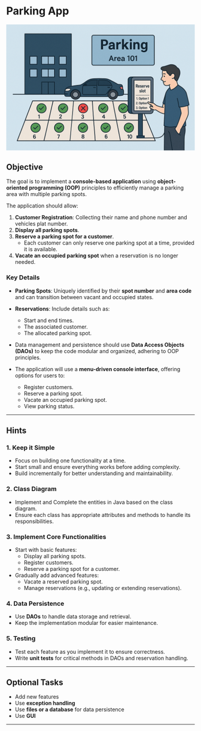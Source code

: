 # **Parking App**
![parking_app1.png](img/parking_app1.png)
## **Objective**

The goal is to implement a **console-based application** using **object-oriented programming (OOP)** principles to
efficiently manage a parking area with multiple parking spots.

The application should allow:

1. **Customer Registration**: Collecting their name and phone number and vehicles plat number.
2. **Display all parking spots**.
3. **Reserve a parking spot for a customer**.
   - Each customer can only reserve one parking spot at a time, provided it is available.
4. **Vacate an occupied parking spot** when a reservation is no longer needed.


### **Key Details**

- **Parking Spots**: Uniquely identified by their **spot number** and **area code** and can transition between vacant and occupied states.
- **Reservations**: Include details such as:
  - Start and end times.
  - The associated customer.
  - The allocated parking spot.

- Data management and persistence should use **Data Access Objects (DAOs)** to keep the code modular and organized,
adhering to OOP principles.

- The application will use a **menu-driven console interface**, offering options for users to:
  - Register customers.
  - Reserve a parking spot.
  - Vacate an occupied parking spot.
  - View parking status.

---

## **Hints**

### **1. Keep it Simple**

- Focus on building one functionality at a time.
- Start small and ensure everything works before adding complexity.
- Build incrementally for better understanding and maintainability.

### **2. Class Diagram**



- Implement and Complete the entities in Java based on the class diagram.
- Ensure each class has appropriate attributes and methods to handle its responsibilities.

### **3. Implement Core Functionalities**

- Start with basic features:
  - Display all parking spots.
  - Register customers.
  - Reserve a parking spot for a customer.
- Gradually add advanced features:
  - Vacate a reserved parking spot.
  - Manage reservations (e.g., updating or extending reservations).

### **4. Data Persistence**

- Use **DAOs** to handle data storage and retrieval.
- Keep the implementation modular for easier maintenance.

### **5. Testing**

- Test each feature as you implement it to ensure correctness.
- Write **unit tests** for critical methods in DAOs and reservation handling.

---

## **Optional Tasks**

- Add new features
- Use **exception handling**
- Use **files or a database** for data persistence
- Use **GUI**

---